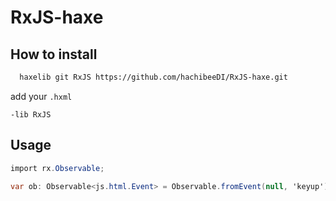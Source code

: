 # RxJS-haxe

## How to install

```bash
  haxelib git RxJS https://github.com/hachibeeDI/RxJS-haxe.git
```

add your `.hxml`

```
-lib RxJS
```


## Usage


```csharp
import rx.Observable;

var ob: Observable<js.html.Event> = Observable.fromEvent(null, 'keyup');
```
